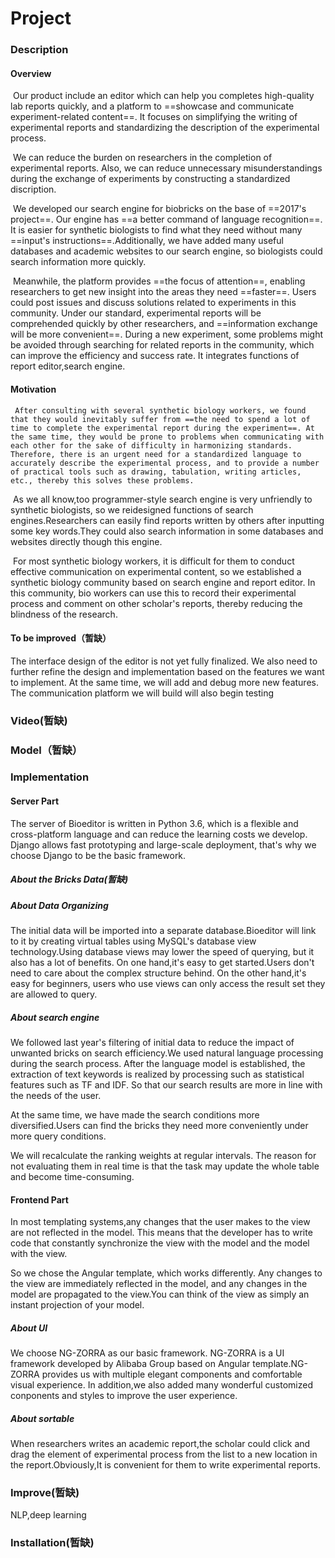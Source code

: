 # Project

### Description

#### Overview

​	Our product include an editor which can help you completes high-quality lab reports quickly, and a platform to ==showcase and communicate experiment-related content==. It focuses on simplifying the writing of experimental reports and standardizing the description of the experimental process. 

​	We can reduce the burden on researchers in the completion of experimental reports. Also, we can reduce unnecessary misunderstandings during the exchange of experiments by constructing a standardized discription.

​        We developed our search engine for biobricks on the base of ==2017's project==. Our engine has ==a better command of language recognition==. It is easier for synthetic biologists to find what they need without many ==input's instructions==.Additionally, we have added many useful databases and academic websites to our search engine, so biologists could search information more quickly.

​	Meanwhile, the platform provides ==the focus of attention==, enabling researchers to get new insight into the areas they need ==faster==. Users could post issues and discuss solutions related to experiments in this community. Under our standard, experimental reports will be comprehended quickly by other researchers, and ==information exchange will be more convenient==. During a new experiment, some problems might be avoided through searching for related reports in the community, which can improve the efficiency and success rate. It integrates functions of report editor,search engine.

#### Motivation

 	 After consulting with several synthetic biology workers, we found that they would inevitably suffer from ==the need to spend a lot of time to complete the experimental report during the experiment==. At the same time, they would be prone to problems when communicating with each other for the sake of difficulty in harmonizing standards. Therefore, there is an urgent need for a standardized language to accurately describe the experimental process, and to provide a number of practical tools such as drawing, tabulation, writing articles, etc., thereby this solves these problems. 

​      As we all know,too programmer-style search engine is very unfriendly to synthetic biologists, so we reidesigned functions of search engines.Researchers can easily find reports written by others after inputting some key words.They could also search information in some databases and websites directly though this engine.      

​       For most synthetic biology workers, it is difficult for them to conduct effective communication on experimental content, so we established a synthetic biology community based on search engine and report editor. In this community, bio workers can use this to record their experimental process and comment on other scholar's reports, thereby reducing the blindness of the research.

#### To be improved（暂缺）

The interface design of the editor is not yet fully finalized. We also need to further refine the design and implementation based on the features we want to implement. At the same time, we will add and debug more new features. The communication platform we will build will also begin testing



### Video(暂缺)



### Model（暂缺）





### Implementation

#### Server Part

The server of Bioeditor is written in Python 3.6, which is a flexible and cross-platform language and can reduce the learning costs we develop. Django allows fast prototyping and large-scale deployment, that's why we choose Django to be the basic framework.

##### About the Bricks Data(暂缺)



##### About Data Organizing

The initial data will be imported into a separate database.Bioeditor will link to it by creating virtual tables using MySQL's database view technology.Using database views may lower the speed of querying, but it also has a lot of benefits. On one hand,it's easy to get started.Users don't need to care about the complex structure behind. On the other hand,it's easy for beginners, users who use views can only access the result set they are allowed to query. 

##### About search engine

We followed last year's filtering of initial data to reduce the impact of unwanted bricks on search efficiency.We used natural language processing during the search process. After the language model is established, the extraction of text keywords is realized by processing such as statistical features such as TF and IDF. So that our search results are more in line with the needs of the user.

At the same time, we have made the search conditions more diversified.Users can find the bricks they need more conveniently under more query conditions.

We will recalculate the ranking weights at regular intervals. The reason for not evaluating them in real time is that the task may update the whole table and become time-consuming. 

#### Frontend Part

In most templating systems,any changes that the user makes to the view are not reflected in the model. This means that the developer has to write code that constantly synchronize the view with the model and the model with the view.

So we chose the Angular template, which works differently. Any changes to the view are immediately reflected in the model, and any changes in the model are propagated to the view.You can think of the view as simply an instant projection of your model.

##### About UI

We choose NG-ZORRA as our basic framework. NG-ZORRA is a UI framework developed by Alibaba Group based on Angular template.NG-ZORRA provides us with multiple elegant components and comfortable visual experience. In addition,we also added many wonderful customized conponents and styles to improve the user experience.

##### About sortable

When researchers writes an academic report,the scholar could click and drag the element of experimental process from the list to a new location in the report.Obviously,It is convenient for them to write experimental reports.





### Improve(暂缺)

NLP,deep learning



### Installation(暂缺)